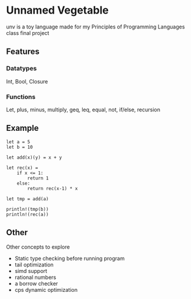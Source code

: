 # Unnamed Vegetable

unv is a toy language made for my Principles of Programming Languages class final project

## Features

### Datatypes
Int, Bool, Closure

### Functions
Let, plus, minus, multiply, geq, leq, equal, not, if/else, recursion

## Example

```
let a = 5
let b = 10

let add(x)(y) = x + y

let rec(x) =
    if x <= 1:
        return 1
    else:
        return rec(x-1) * x

let tmp = add(a)

println!(tmp(b))
println!(rec(a))
```

## Other
Other concepts to explore

- Static type checking before running program
- tail optimization
- simd support
- rational numbers
- a borrow checker
- cps dynamic optimization

